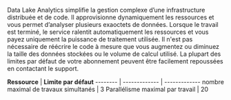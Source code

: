 Data Lake Analytics simplifie la gestion complexe d’une infrastructure distribuée et de code. Il approvisionne dynamiquement les ressources et vous permet d’analyser plusieurs exaoctets de données. Lorsque le travail est terminé, le service ralentit automatiquement les ressources et vous payez uniquement la puissance de traitement utilisée. Il n'est pas nécessaire de réécrire le code à mesure que vous augmentez ou diminuez la taille des données stockées ou le volume de calcul utilisé. La plupart des limites par défaut de votre abonnement peuvent être facilement repoussées en contactant le support.

**Ressource** | **Limite par défaut**
-------- | ------------- | -------------
nombre maximal de travaux simultanés | 3 
Parallélisme maximal par travail | 20

<!---HONumber=AcomDC_0302_2016-->